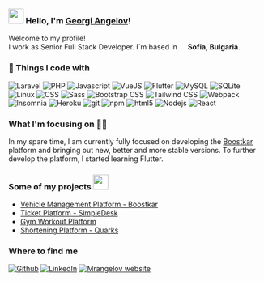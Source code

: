 ### <img src="https://media.giphy.com/media/hvRJCLFzcasrR4ia7z/giphy.gif" width="30px"> Hello, I'm [Georgi Angelov](https://mrangelov.ga/#AboutMe)!
<p>Welcome to my profile! </br>
I work as Senior Full Stack Developer. I´m based in <img src="https://cdn-icons-png.flaticon.com/512/2451/2451728.png" width="13"/> <b>Sofia, Bulgaria</b>.


<h3>🔭 Things I code with</h3>
<p>
  <img alt="Laravel" src="https://img.shields.io/badge/-Laravel-F05340?style=flat-square&logo=laravel&logoColor=white" />
  <img alt="PHP" src="https://img.shields.io/badge/-PHP-474A8A?style=flat-square&logo=php&logoColor=white" />
  <img alt="Javascript" src="https://img.shields.io/badge/-Javascript-F0DB4F?style=flat-square&logo=javascript&logoColor=white" />
  <img alt="VueJS" src="https://img.shields.io/badge/-VueJS-4FC08D?style=flat-square&logo=vue.js&logoColor=white" />
  <img alt="Flutter" src="https://img.shields.io/badge/-Flutter-02569B?style=flat-square&logo=flutter&logoColor=white" />
  <img alt="MySQL" src="https://img.shields.io/badge/-MySQL-4479A1?style=flat-square&logo=mysql&logoColor=white" />
  <img alt="SQLite" src="https://img.shields.io/badge/-SQLite-003B57?style=flat-square&logo=sqlite&logoColor=white" />
  <img alt="Linux" src="https://img.shields.io/badge/-Linux-FCC624?style=flat-square&logo=linux&logoColor=white" />
  <img alt="CSS" src="https://img.shields.io/badge/-CSS-1572B6?style=flat-square&logo=css3&logoColor=white" />
  <img alt="Sass" src="https://img.shields.io/badge/-Sass-CC6699?style=flat-square&logo=sass&logoColor=white" />
  <img alt="Bootstrap CSS" src="https://img.shields.io/badge/-Bootstrap-7952B3?style=flat-square&logo=bootstrap&logoColor=white" /> 
  <img alt="Tailwind CSS" src="https://img.shields.io/badge/-Tailwind-38B2AC?style=flat-square&logo=tailwind%20css&logoColor=white" /> 
  <img alt="Webpack" src="https://img.shields.io/badge/-Webpack-8DD6F9?style=flat-square&logo=webpack&logoColor=white" /> 
  <img alt="Insomnia" src="https://img.shields.io/badge/-Insomnia-5849BE?style=flat-square&logo=insomnia&logoColor=white" />
  <img alt="Heroku" src="https://img.shields.io/badge/-Heroku-430098?style=flat-square&logo=heroku&logoColor=white" />
  <img alt="git" src="https://img.shields.io/badge/-Git-F05032?style=flat-square&logo=git&logoColor=white" />
  <img alt="npm" src="https://img.shields.io/badge/-NPM-CB3837?style=flat-square&logo=npm&logoColor=white" />
  <img alt="html5" src="https://img.shields.io/badge/-HTML5-E34F26?style=flat-square&logo=html5&logoColor=white" />
  <img alt="Nodejs" src="https://img.shields.io/badge/-Nodejs-43853d?style=flat-square&logo=Node.js&logoColor=white" />
  <img alt="React" src="https://img.shields.io/badge/-React-61DAFB?style=flat-square&logo=react&logoColor=white" />
</p>

### What I'm focusing on 👨‍💻
 
In my spare time, I am currently fully focused on developing the [Boostkar](https://boostkar.com/) platform and bringing out new, better and more stable versions. To further develop the platform, I started learning Flutter.

### Some of my projects <img src="https://emojis.slackmojis.com/emojis/images/1520808873/3643/cool-doge.gif?1520808873" width="30px">

* [Vehicle Management Platform - Boostkar](https://boostkar.com/)
* [Ticket Platform - SimpleDesk](https://github.com/mrangelovofficial/simple-desk)
* [Gym Workout Platform](https://github.com/mrangelovofficial/workout_app)
* [Shortening Platform - Quarks](https://github.com/mrangelovofficial/Quarks)


<h3>Where to find me</h3>
<p><a href="https://github.com/mrangelovofficial" target="_blank"><img alt="Github" src="https://img.shields.io/badge/GitHub-%2312100E.svg?&style=for-the-badge&logo=Github&logoColor=white" /></a>
  <a href="https://www.linkedin.com/in/mr-angelov/" target="_blank"><img alt="LinkedIn" src="https://img.shields.io/badge/linkedin-%230077B5.svg?&style=for-the-badge&logo=linkedin&logoColor=white" /></a> 
  <a href="https://mrangelov.ga/" target="_blank"><img alt="Mrangelov website" src="https://img.shields.io/badge/Mr.Angelov-black?&style=for-the-badge&logo=&logoColor=white" /></a>
</p>

